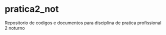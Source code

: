 # pratica2_not
Repositorio de codigos e documentos para disciplina de pratica profissional 2 noturno
